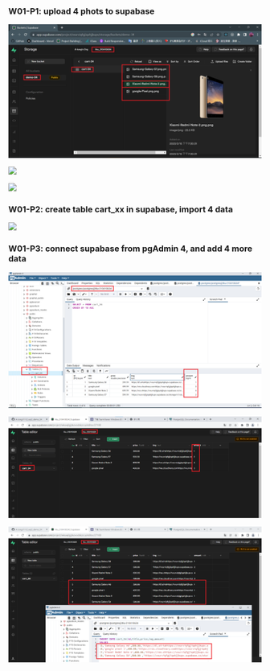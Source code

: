 ### W01-P1: upload 4 phots to supabase 

![](w01-p1-1.png)

![](w01-p1-2.png)

![](w01-p1-3.png)

### W01-P2: create table cart_xx in supabase, import 4 data

![](w01-p2.png)

### W01-P3: connect supabase from pgAdmin 4, and add 4 more data

![](w01-p3-1.png)

![](w01-p3-2.png)

![](w01-p3-3.png)
